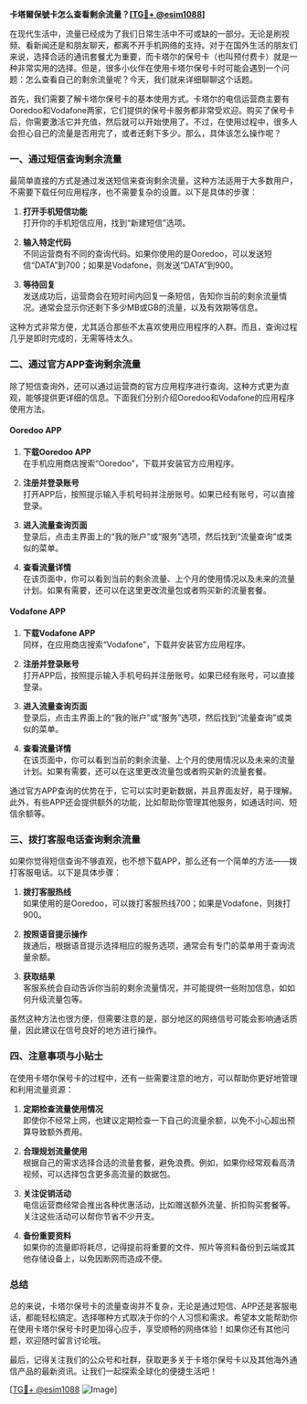 **卡塔爾保號卡怎么查看剩余流量？[[TG💪+ @esim1088](https://t.me/s/esim1088)]**

在现代生活中，流量已经成为了我们日常生活中不可或缺的一部分。无论是刷视频、看新闻还是和朋友聊天，都离不开手机网络的支持。对于在国外生活的朋友们来说，选择合适的通讯套餐尤为重要，而卡塔尔的保号卡（也叫预付费卡）就是一种非常实用的选择。但是，很多小伙伴在使用卡塔尔保号卡时可能会遇到一个问题：怎么查看自己的剩余流量呢？今天，我们就来详细聊聊这个话题。

首先，我们需要了解卡塔尔保号卡的基本使用方式。卡塔尔的电信运营商主要有Ooredoo和Vodafone两家，它们提供的保号卡服务都非常受欢迎。购买了保号卡后，你需要激活它并充值，然后就可以开始使用了。不过，在使用过程中，很多人会担心自己的流量是否用完了，或者还剩下多少。那么，具体该怎么操作呢？

### 一、通过短信查询剩余流量

最简单直接的方式是通过发送短信来查询剩余流量。这种方法适用于大多数用户，不需要下载任何应用程序，也不需要复杂的设置。以下是具体的步骤：

1. **打开手机短信功能**  
   打开你的手机短信应用，找到“新建短信”选项。

2. **输入特定代码**  
   不同运营商有不同的查询代码。如果你使用的是Ooredoo，可以发送短信“DATA”到700；如果是Vodafone，则发送“DATA”到900。

3. **等待回复**  
   发送成功后，运营商会在短时间内回复一条短信，告知你当前的剩余流量情况。通常会显示你还剩下多少MB或GB的流量，以及有效期等信息。

这种方式非常方便，尤其适合那些不太喜欢使用应用程序的人群。而且，查询过程几乎是即时完成的，无需等待太久。

### 二、通过官方APP查询剩余流量

除了短信查询外，还可以通过运营商的官方应用程序进行查询。这种方式更为直观，能够提供更详细的信息。下面我们分别介绍Ooredoo和Vodafone的应用程序使用方法。

#### Ooredoo APP

1. **下载Ooredoo APP**  
   在手机应用商店搜索“Ooredoo”，下载并安装官方应用程序。

2. **注册并登录账号**  
   打开APP后，按照提示输入手机号码并注册账号。如果已经有账号，可以直接登录。

3. **进入流量查询页面**  
   登录后，点击主界面上的“我的账户”或“服务”选项，然后找到“流量查询”或类似的菜单。

4. **查看流量详情**  
   在该页面中，你可以看到当前的剩余流量、上个月的使用情况以及未来的流量计划。如果有需要，还可以在这里更改流量包或者购买新的流量套餐。

#### Vodafone APP

1. **下载Vodafone APP**  
   同样，在应用商店搜索“Vodafone”，下载并安装官方应用程序。

2. **注册并登录账号**  
   打开APP后，按照提示输入手机号码并注册账号。如果已经有账号，可以直接登录。

3. **进入流量查询页面**  
   登录后，点击主界面上的“我的账户”或“服务”选项，然后找到“流量查询”或类似的菜单。

4. **查看流量详情**  
   在该页面中，你可以看到当前的剩余流量、上个月的使用情况以及未来的流量计划。如果有需要，还可以在这里更改流量包或者购买新的流量套餐。

通过官方APP查询的优势在于，它可以实时更新数据，并且界面友好，易于理解。此外，有些APP还会提供额外的功能，比如帮助你管理其他服务，如通话时间、短信余额等。

### 三、拨打客服电话查询剩余流量

如果你觉得短信查询不够直观，也不想下载APP，那么还有一个简单的方法——拨打客服电话。以下是具体步骤：

1. **拨打客服热线**  
   如果使用的是Ooredoo，可以拨打客服热线700；如果是Vodafone，则拨打900。

2. **按照语音提示操作**  
   拨通后，根据语音提示选择相应的服务选项，通常会有专门的菜单用于查询流量余额。

3. **获取结果**  
   客服系统会自动告诉你当前的剩余流量情况，并可能提供一些附加信息，如如何升级流量包等。

虽然这种方法也很方便，但需要注意的是，部分地区的网络信号可能会影响通话质量，因此建议在信号良好的地方进行操作。

### 四、注意事项与小贴士

在使用卡塔尔保号卡的过程中，还有一些需要注意的地方，可以帮助你更好地管理和利用流量资源：

1. **定期检查流量使用情况**  
   即使你不经常上网，也建议定期检查一下自己的流量余额，以免不小心超出预算导致额外费用。

2. **合理规划流量使用**  
   根据自己的需求选择合适的流量套餐，避免浪费。例如，如果你经常观看高清视频，可以选择包含更多高流量的数据包。

3. **关注促销活动**  
   电信运营商经常会推出各种优惠活动，比如赠送额外流量、折扣购买套餐等。关注这些活动可以帮你节省不少开支。

4. **备份重要资料**  
   如果你的流量即将耗尽，记得提前将重要的文件、照片等资料备份到云端或其他存储设备上，以免因断网而造成不便。

### 总结

总的来说，卡塔尔保号卡的流量查询并不复杂，无论是通过短信、APP还是客服电话，都能轻松搞定。选择哪种方式取决于你的个人习惯和需求。希望本文能帮助你在使用卡塔尔保号卡时更加得心应手，享受顺畅的网络体验！如果你还有其他问题，欢迎随时留言讨论哦。

最后，记得关注我们的公众号和社群，获取更多关于卡塔尔保号卡以及其他海外通信产品的最新资讯。让我们一起探索全球化的便捷生活吧！

[[TG💪+ @esim1088](https://t.me/s/esim1088) ![Image](https://i.postimg.cc/4NQfJmqS/Snipaste-2025-05-13-00-14-12.png)]